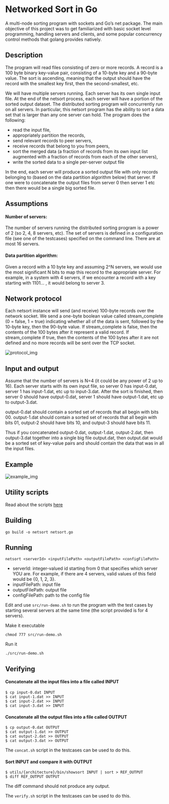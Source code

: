 # Networked Sort in Go

A multi-node sorting program with sockets and Go’s net package. The main objective of this project was to get familiarized with basic socket level programming, handling servers and clients, and some popular concurrency control methods that golang provides natively.

## Description

The program will read files consisting of zero or more records. A record is a 100 byte binary key-value pair, consisting of a 10-byte key and a 90-byte value. The sort is ascending, meaning that the output should have the record with the smallest key first, then the second-smallest, etc.

We will have multiple servers running. Each server has its own single input file. At the end of the netsort process, each server will have a portion of the sorted output dataset. The distributed sorting program will concurrently run on all servers. In particular, this netsort program has the ability to sort a data set that is larger than any one server can hold. The program does the following:

* read the input file,
* appropriately partition the records,
* send relevant records to peer servers,
* receive records that belong to you from peers,
* sort the merged data (a fraction of records from its own input list augmented with a fraction of records from each of the other servers),
* write the sorted data to a single per-server output file

In the end, each server will produce a sorted output file with only records belonging to (based on the data partition algorithm below) that server.  If one were to concatenate the output files from server 0 then server 1 etc then there would be a single big sorted file.

## Assumptions

#### Number of servers: 

The number of servers running the distributed sorting program is a power of 2 (so 2, 4, 8 servers, etc). The set of servers is defined in a configuration file (see one of the testcases) specified on the command line.  There are at most 16 servers.

#### Data partition algorithm: 
Given a record with a 10 byte key and assuming 2^N servers, we would use the most significant N bits to map this record to the appropriate server. For example, in a system with 4 servers, if we encounter a record with a key starting with 1101… , it would belong to server 3.

## Network protocol

Each netsort instance will send (and receive) 100-byte records over the network socket. We send a one-byte boolean value called stream_complete (0 = false, 1 = true) indicating whether all of the data is sent, followed by the 10-byte key, then the 90-byte value.  If stream_complete is false, then the contents of the 100 bytes after it represent a valid record. If stream_complete if true, then the contents of the 100 bytes after it are not defined and no more records will be sent over the TCP socket.

![protocol_img](https://i.imgur.com/JgLjt9F.png)

## Input and output

Assume that the number of servers is N=4 (it could be any power of 2 up to 16).  Each server starts with its own input file, so server 0 has input-0.dat, server 1 has input-1.dat, etc up to input-3.dat.  After the sort is finished, then server 0 should have output-0.dat, server 1 should have output-1.dat, etc up to output-3.dat.

output-0.dat should contain a sorted set of records that all begin with bits 00. output-1.dat should contain a sorted set of records that all begin with bits 01, output-2 should have bits 10, and output-3 should have bits 11.

Thus if you concatenated output-0.dat, output-1.dat, output-2.dat, then output-3.dat together into a single big file output.dat, then output.dat would be a sorted set of key-value pairs and should contain the data that was in all the input files.

## Example

![example_img](https://i.imgur.com/lxrP7PF.png)

## Utility scripts

Read about the scripts [here](https://github.com/frank-chris/sorting-in-go#utility-scripts)

## Building

```
go build -o netsort netsort.go
```

## Running

```
netsort <serverId> <inputFilePath> <outputFilePath> <configFilePath>
```

* serverId: integer-valued id starting from 0 that specifies which server YOU are. For example, if there are 4 servers, valid values of this field would be {0, 1, 2, 3}.
* inputFilePath: input file
* outputFilePath: output file
* configFilePath: path to the config file

Edit and use `src/run-demo.sh` to run the program with the test cases by starting several servers at the same time (the script provided is for 4 servers).

Make it executable
```
chmod 777 src/run-demo.sh
```

Run it
```
./src/run-demo.sh
```

## Verifying

#### Concatenate all the input files into a file called INPUT

```
$ cp input-0.dat INPUT
$ cat input-1.dat >> INPUT
$ cat input-2.dat >> INPUT
$ cat input-3.dat >> INPUT
```

#### Concatenate all the output files into a file called OUTPUT

```
$ cp output-0.dat OUTPUT
$ cat output-1.dat >> OUTPUT
$ cat output-2.dat >> OUTPUT
$ cat output-3.dat >> OUTPUT
```

The `concat.sh` script in the testcases can be used to do this.

#### Sort INPUT and compare it with OUTPUT

```
$ utils/{architecture}/bin/showsort INPUT | sort > REF_OUTPUT
$ diff REF_OUTPUT OUTPUT
```

The diff command should not produce any output.

The `verify.sh` script in the testcases can be used to do this.
